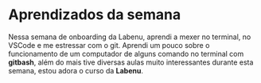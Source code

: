 # Aprendizados da semana

Nessa semana de onboarding da Labenu, aprendi a mexer no terminal, 
no VSCode e me estressar com o git.
Aprendi um pouco sobre o funcionamento de um computador de alguns comando no terminal com **gitbash**,
além do mais tive diversas aulas muito interessantes durante esta semana, estou adora  o curso da **Labenu**.
